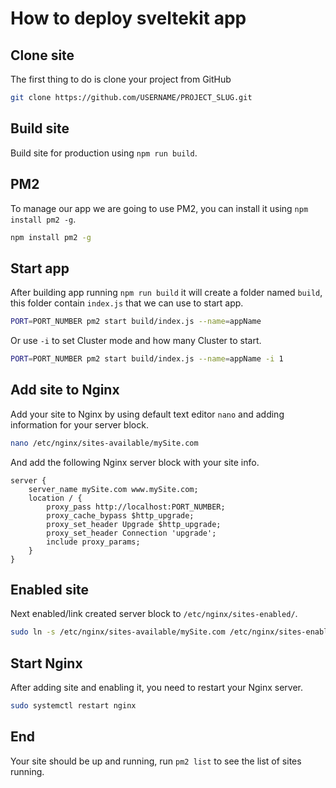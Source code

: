 # How to deploy sveltekit app

## Clone site

The first thing to do is clone your project from GitHub

```bash
git clone https://github.com/USERNAME/PROJECT_SLUG.git
```

## Build site

Build site for production using `npm run build`.

## PM2

To manage our app we are going to use PM2, you can install it using `npm install pm2 -g`.

```bash
npm install pm2 -g
```

## Start app

After building app running `npm run build` it will create a folder named `build`, this folder contain `index.js` that we can use to start app.

```bash
PORT=PORT_NUMBER pm2 start build/index.js --name=appName
```

Or use `-i` to set Cluster mode and how many Cluster to start.

```bash
PORT=PORT_NUMBER pm2 start build/index.js --name=appName -i 1
```

## Add site to Nginx

Add your site to Nginx by using default text editor `nano` and adding information for your server block.

```bash
nano /etc/nginx/sites-available/mySite.com
```

And add the following Nginx server block with your site info.

```text
server {
    server_name mySite.com www.mySite.com;
    location / {
        proxy_pass http://localhost:PORT_NUMBER;
        proxy_cache_bypass $http_upgrade;
        proxy_set_header Upgrade $http_upgrade;
        proxy_set_header Connection 'upgrade';
        include proxy_params;
    }
}
```

## Enabled site

Next enabled/link created server block to `/etc/nginx/sites-enabled/`.

```bash
sudo ln -s /etc/nginx/sites-available/mySite.com /etc/nginx/sites-enabled/
```

## Start Nginx

After adding site and enabling it, you need to restart your Nginx server.

```bash
sudo systemctl restart nginx
```

## End

Your site should be up and running, run `pm2 list` to see the list of sites running.
